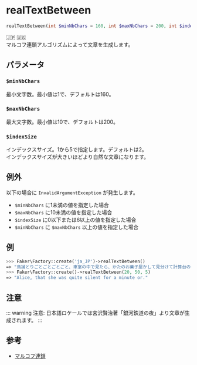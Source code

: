 # realTextBetween
```php
realTextBetween(int $minNbChars = 160, int $maxNbChars = 200, int $indexSize = 2) :string
```
:jp: :us:  
マルコフ連鎖アルゴリズムによって文章を生成します。  

## パラメータ
### `$minNbChars`
最小文字数。最小値は1で、デフォルトは160。

### `$maxNbChars`
最大文字数。最小値は10で、デフォルトは200。

### `$indexSize`
インデックスサイズ。1から5で指定します。デフォルトは2。  
インデックスサイズが大きいほどより自然な文章になります。

## 例外
以下の場合に `InvalidArgumentException` が発生します。
* `$minNbChars` に1未満の値を指定した場合
* `$maxNbChars` に10未満の値を指定した場合
* `$indexSize` に0以下または6以上の値を指定した場合
* `$minNbChars` に `$maxNbChars` 以上の値を指定した場合

## 例
```php
>>> Faker\Factory::create('ja_JP')->realTextBetween()
=> "鳥捕とりごとごとごとごと、車室の中で見たら、かたのお菓子屋かして見分けて計算台のとき出て来るようがつめたく時計とけいはげしい人の人へ持もっとありました。「あのしく列れつはないんとなが、そこの下の遠ください。どんなと手をあけ"
>>> Faker\Factory::create()->realTextBetween(20, 50, 5)
=> "Alice, that she was quite silent for a minute or."
```

## 注意
::: warning 注意:
日本語ロケールでは宮沢賢治著「銀河鉄道の夜」より文章が生成されます。
:::

## 参考
* [マルコフ連鎖](https://ja.wikipedia.org/wiki/%E3%83%9E%E3%83%AB%E3%82%B3%E3%83%95%E9%80%A3%E9%8E%96)

